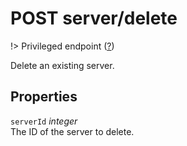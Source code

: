 # <span class="badge badge-light">POST</span> <span class="badge badge-light">server/delete</span>

!> Privileged endpoint ([?](privileged.md))

Delete an existing server.

## Properties

`serverId` *integer*  
The ID of the server to delete.

